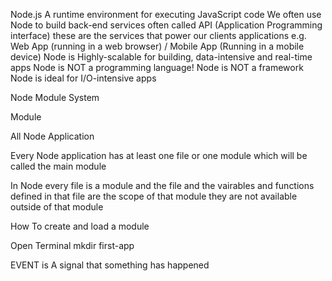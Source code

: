 Node.js A runtime environment for executing JavaScript code
We often use Node to build back-end services
often called API (Application Programming interface) these are the services that power our clients applications e.g. Web App (running in a web browser) / Mobile App (Running in a mobile device)
Node is Highly-scalable for building, data-intensive and real-time apps
Node is NOT a programming language!
Node is NOT a framework
Node is ideal for I/O-intensive apps


Node Module System

Module

All Node Application

Every Node application has at least one file or one module which will be called the main module

In Node every file is a module and the file and the vairables and functions defined in that file are the scope of that module they are not available outside of that module

How To create and load a module



Open Terminal
mkdir first-app


EVENT is A signal that something has happened